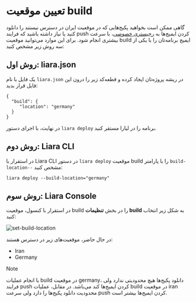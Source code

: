 # تعیین موقعیت build

گاهی ممکن است بخواهید پکیج‌هایی که در موقعیت ایران در دسترس نیستند را دانلود کنید یا نیاز داشته باشید که فرایند push کردن ایمیج‌ها به [رجیستری خصوصی](./private-registery.md)، با سرعت بیشتری انجام شود. برای این موارد می‌توانید موقعیت build ایمیج برنامه‌تان را با یکی از سه روش زیر مشخص کنید:

## روش اول: liara.json

یک فایل با نام `liara.json` در ریشه‌ پروژه‌تان ایجاد کرده و قطعه‌کد زیر را درون این فایل قرار بدید:

```
{
  "build": {
     "location": "germany"
  }
}
```
در نهایت، با اجرای دستور `liara deploy` برنامه را در لیارا مستقر کنید.

## روش دوم: Liara CLI
در استقرار با Liara CLI در دستور `liara deploy` موقعیت build را با پارامتر `build-location--` مشخص کنید:
```
liara deploy --build-location="germany"
```

## روش سوم: Liara Console
در استقرار با کنسول، موقعیت build را در بخش **تنظیمات build** به شکل زیر انتخاب کنید:

![set-build-location](https://files.liara.ir/liara/docs/set-build-location.png)

در حال حاضر، موقعیت‌های زیر در دسترس هستند:
- Iran
- Germany

> [!NOTE]
> با انجام عملیات build در موقعیت germany، دانلود پکیج‌ها هیچ محدودیتی ندارد ولی فرایند push کردن ایمیج‌ها کند می‌باشد. در مقابل، عملیات build در موقعیت iran محدودیت دانلود پکیج‌ها را دارد ولی سرعت push کردن ایمیج‌ها بیشتر است.




